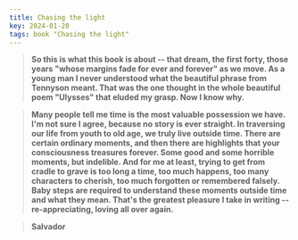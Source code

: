 ```yaml
---
title: Chasing the light
key: 2024-01-20
tags: book "Chasing the light"
---
```


> **So this is what this book is about -- that dream, the first forty, those years "whose margins fade for ever and forever" as we move. As a young man I never 
> understood what the beautiful phrase from Tennyson meant. That was the one thought in the whole beautiful poem "Ulysses" that eluded my grasp. Now I know why.**



> **Many people tell me time is the most valuable possession we have. I'm not sure I agree, because no story is ever straight. In traversing our life from youth
> to old age, we truly live outside time. There are certain ordinary moments, and then there are highlights that your consciousness treasures forever. Some good
> and some horrible moments, but indelible. And for me at least, trying to get from cradle to grave is too long a time, too much happens, too many characters to 
> cherish, too much forgotten or remembered falsely. Baby steps are required to understand these moments outside time and what they mean. That's the greatest pleasure
> I take in writing -- re-appreciating, loving all over again.**


> **Salvador**
